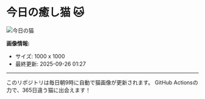# 今日の癒し猫 🐱

![今日の猫](https://cdn2.thecatapi.com/images/j8Z2_Alac.jpg)

**画像情報:**
- サイズ: 1000 x 1000
- 最終更新: 2025-09-26 01:27

---

このリポジトリは毎日朝9時に自動で猫画像が更新されます。
GitHub Actionsの力で、365日違う猫に出会えます！
